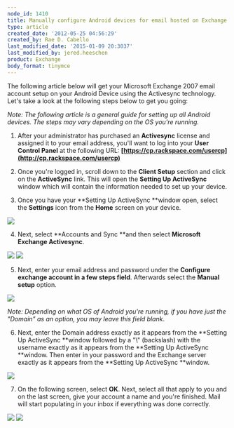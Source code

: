 ```yaml
---
node_id: 1410
title: Manually configure Android devices for email hosted on Exchange 2007
type: article
created_date: '2012-05-25 04:56:29'
created_by: Rae D. Cabello
last_modified_date: '2015-01-09 20:3037'
last_modified_by: jered.heeschen
product: Exchange
body_format: tinymce
---
```


The following article below will get your Microsoft Exchange 2007 email
account setup on your Android Device using the Activesync technology.
Let's take a look at the following steps below to get you going:

*Note: The following article is a general guide for setting up all
Android devices. The steps may vary depending on the OS you're running.*

1. After your administrator has purchased an **Activesync** license and
assigned it to your email address, you'll want to log into your **User
Control Panel** at the following
URL: **[https://cp.rackspace.com/usercp](http://cp.rackspace.com/usercp)**

2. Once you're logged in, scroll down to the **Client Setup** section
and click on the **ActiveSync** link. This will open the **Setting Up
ActiveSync** window which will contain the information needed to set up
your device.

3. Once you have your **Setting Up ActiveSync **window open, select
the **Settings** icon from the **Home** screen on your device. 

![](http://www.rackspace.com/knowledge_center/sites/default/files/field/image/1_21.png)

4. Next, select **Accounts and Sync **and then select **Microsoft
Exchange Activesync**.

![](http://www.rackspace.com/knowledge_center/sites/default/files/field/image/2_19.png) 
 ![](http://www.rackspace.com/knowledge_center/sites/default/files/field/image/3_17.png)

5. Next, enter your email address and password under the **Configure
exchange account in a few steps field**. Afterwards select the **Manual
setup** option.

![](http://www.rackspace.com/knowledge_center/sites/default/files/field/image/4_9.png)

*Note: Depending on what OS of Android you're running, if you have just
the "Domain" as an option, you may leave this field blank*.<br>
  

6. Next, enter the Domain address exactly as it appears from
the **Setting Up ActiveSync **window followed by a "\\" (backslash) with
the username exactly as it appears from the **Setting Up
ActiveSync **window. Then enter in your password and the Exchange
server exactly as it appears from the **Setting Up ActiveSync **window.

![](http://www.rackspace.com/knowledge_center/sites/default/files/field/image/5_9.png)

7. On the following screen, select **OK**. Next, select all that apply
to you and on the last screen, give your account a name and you're
finished. Mail will start populating in your inbox if everything was
done correctly.

![](http://www.rackspace.com/knowledge_center/sites/default/files/field/image/6_4.png) 
 ![](http://www.rackspace.com/knowledge_center/sites/default/files/field/image/7_1.png)

